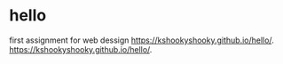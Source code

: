 # hello
first assignment for web dessign
https://kshookyshooky.github.io/hello/.
https://kshookyshooky.github.io/hello/.

